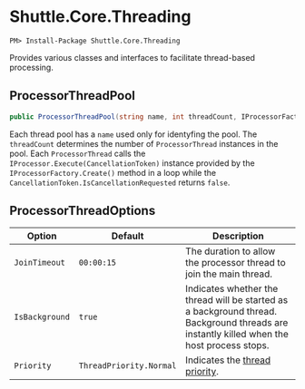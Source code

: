 # Shuttle.Core.Threading

```
PM> Install-Package Shuttle.Core.Threading
```

Provides various classes and interfaces to facilitate thread-based processing.

## ProcessorThreadPool

``` c#
public ProcessorThreadPool(string name, int threadCount, IProcessorFactory processorFactory, ProcessorThreadOptions processorThreadOptions);
```

Each thread pool has a `name` used only for identyfing the pool.  The `threadCount` determines the number of `ProcessorThread` instances in the pool.  Each `ProcessorThread` calls the `IProcessor.Execute(CancellationToken)` instance provided by the `IProcessorFactory.Create()` method in a loop while the `CancellationToken.IsCancellationRequested` returns `false`.

## ProcessorThreadOptions

| Option | Default | Description |
| --- | --- | --- |
| `JoinTimeout` | `00:00:15` | The duration to allow the processor thread to join the main thread. |
| `IsBackground` | `true` | Indicates whether the thread will be started as a background thread.  Background threads are instantly killed when the host process stops. |
| `Priority` | `ThreadPriority.Normal` | Indicates the [thread priority](https://docs.microsoft.com/en-us/dotnet/api/system.threading.thread.priority?view=net-6.0). |